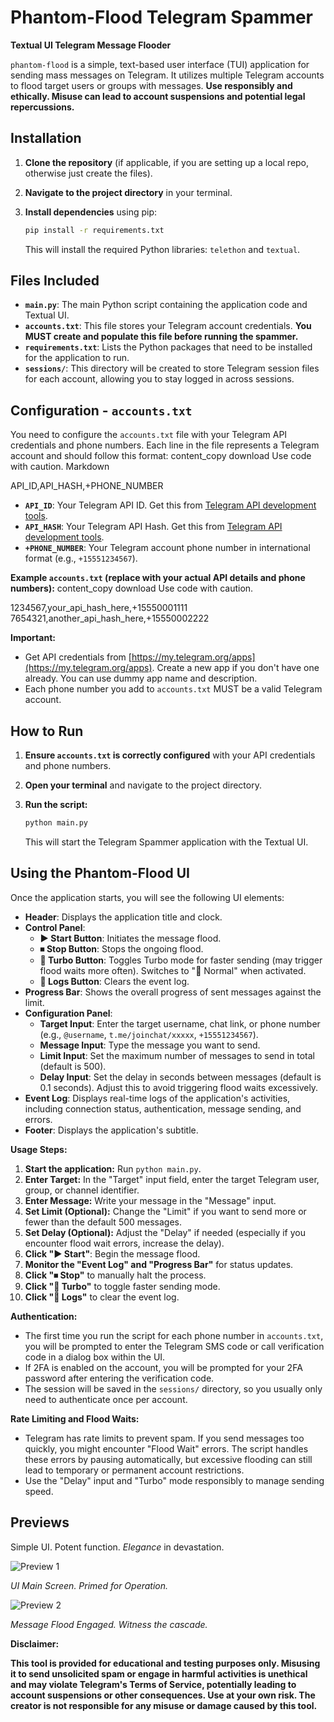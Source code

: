 # Phantom-Flood Telegram Spammer

**Textual UI Telegram Message Flooder**

`phantom-flood` is a simple, text-based user interface (TUI) application for sending mass messages on Telegram. It utilizes multiple Telegram accounts to flood target users or groups with messages.  **Use responsibly and ethically. Misuse can lead to account suspensions and potential legal repercussions.**

## Installation

1.  **Clone the repository** (if applicable, if you are setting up a local repo, otherwise just create the files).
2.  **Navigate to the project directory** in your terminal.
3.  **Install dependencies** using pip:

    ```bash
    pip install -r requirements.txt
    ```

    This will install the required Python libraries: `telethon` and `textual`.

## Files Included

*   **`main.py`**: The main Python script containing the application code and Textual UI.
*   **`accounts.txt`**:  This file stores your Telegram account credentials. **You MUST create and populate this file before running the spammer.**
*   **`requirements.txt`**: Lists the Python packages that need to be installed for the application to run.
*   **`sessions/`**:  This directory will be created to store Telegram session files for each account, allowing you to stay logged in across sessions.

## Configuration - `accounts.txt`

You need to configure the `accounts.txt` file with your Telegram API credentials and phone numbers. Each line in the file represents a Telegram account and should follow this format:
content_copy
download
Use code with caution.
Markdown

API_ID,API_HASH,+PHONE_NUMBER

*   **`API_ID`**: Your Telegram API ID.  Get this from [Telegram API development tools](https://my.telegram.org/apps).
*   **`API_HASH`**: Your Telegram API Hash. Get this from [Telegram API development tools](https://my.telegram.org/apps).
*   **`+PHONE_NUMBER`**: Your Telegram account phone number in international format (e.g., `+15551234567`).

**Example `accounts.txt` (replace with your actual API details and phone numbers):**
content_copy
download
Use code with caution.

1234567,your_api_hash_here,+15550001111
7654321,another_api_hash_here,+15550002222

**Important:**

*   Get API credentials from [https://my.telegram.org/apps](https://my.telegram.org/apps). Create a new app if you don't have one already. You can use dummy app name and description.
*   Each phone number you add to `accounts.txt` MUST be a valid Telegram account.

## How to Run

1.  **Ensure `accounts.txt` is correctly configured** with your API credentials and phone numbers.
2.  **Open your terminal** and navigate to the project directory.
3.  **Run the script:**

    ```bash
    python main.py
    ```

    This will start the Telegram Spammer application with the Textual UI.

## Using the Phantom-Flood UI

Once the application starts, you will see the following UI elements:

*   **Header**: Displays the application title and clock.
*   **Control Panel**:
    *   **▶ Start Button**: Initiates the message flood.
    *   **⏹ Stop Button**: Stops the ongoing flood.
    *   **🚀 Turbo Button**: Toggles Turbo mode for faster sending (may trigger flood waits more often). Switches to "🐢 Normal" when activated.
    *   **🧹 Logs Button**: Clears the event log.
*   **Progress Bar**: Shows the overall progress of sent messages against the limit.
*   **Configuration Panel**:
    *   **Target Input**:  Enter the target username, chat link, or phone number (e.g., `@username`, `t.me/joinchat/xxxxx`, `+15551234567`).
    *   **Message Input**: Type the message you want to send.
    *   **Limit Input**: Set the maximum number of messages to send in total (default is 500).
    *   **Delay Input**:  Set the delay in seconds between messages (default is 0.1 seconds). Adjust this to avoid triggering flood waits excessively.
*   **Event Log**: Displays real-time logs of the application's activities, including connection status, authentication, message sending, and errors.
*   **Footer**: Displays the application's subtitle.

**Usage Steps:**

1.  **Start the application:** Run `python main.py`.
2.  **Enter Target:** In the "Target" input field, enter the target Telegram user, group, or channel identifier.
3.  **Enter Message:**  Write your message in the "Message" input.
4.  **Set Limit (Optional):** Change the "Limit" if you want to send more or fewer than the default 500 messages.
5.  **Set Delay (Optional):** Adjust the "Delay" if needed (especially if you encounter flood wait errors, increase the delay).
6.  **Click "▶ Start"**:  Begin the message flood.
7.  **Monitor the "Event Log" and "Progress Bar"** for status updates.
8.  **Click "⏹ Stop"** to manually halt the process.
9.  **Click "🚀 Turbo"** to toggle faster sending mode.
10. **Click "🧹 Logs"** to clear the event log.

**Authentication:**

*   The first time you run the script for each phone number in `accounts.txt`, you will be prompted to enter the Telegram SMS code or call verification code in a dialog box within the UI.
*   If 2FA is enabled on the account, you will be prompted for your 2FA password after entering the verification code.
*   The session will be saved in the `sessions/` directory, so you usually only need to authenticate once per account.

**Rate Limiting and Flood Waits:**

*   Telegram has rate limits to prevent spam. If you send messages too quickly, you might encounter "Flood Wait" errors. The script handles these errors by pausing automatically, but excessive flooding can still lead to temporary or permanent account restrictions.
*   Use the "Delay" input and "Turbo" mode responsibly to manage sending speed.

## Previews

Simple UI.  Potent function.  *Elegance* in devastation.

![Preview 1](previews/preview1.png)

*UI Main Screen. Primed for Operation.*

![Preview 2](previews/preview2.png)

*Message Flood Engaged. Witness the cascade.*


**Disclaimer:**

**This tool is provided for educational and testing purposes only. Misusing it to send unsolicited spam or engage in harmful activities is unethical and may violate Telegram's Terms of Service, potentially leading to account suspensions or other consequences. Use at your own risk. The creator is not responsible for any misuse or damage caused by this tool.**
